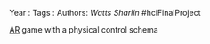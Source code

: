 Year   :
Tags   :
Authors: *Watts* *Sharlin*
\#hciFinalProject

[AR](AR.md) game with a physical control schema
